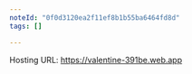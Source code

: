 ```yaml
---
noteId: "0f0d3120ea2f11ef8b1b55ba6464fd8d"
tags: []

---
```


Hosting URL: https://valentine-391be.web.app